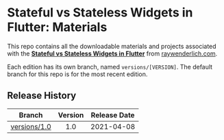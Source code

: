 # Stateful vs Stateless Widgets in Flutter: Materials


This repo contains all the downloadable materials and projects associated with the **[Stateful vs Stateless Widgets in Flutter](https://www.raywenderlich.com/20584295-stateful-vs-stateless-widgets-in-flutter)** from [raywenderlich.com](https://www.raywenderlich.com).

Each edition has its own branch, named `versions/[VERSION]`. The default branch for this repo is for the most recent edition.

## Release History

| Branch                                                                                  | Version | Release Date |
| --------------------------------------------------------------------------------------- |:-------:|:------------:|
| [versions/1.0](https://github.com/raywenderlich/video-sswf-materials/tree/versions/1.0) | 1.0     | 2021-04-08   |
